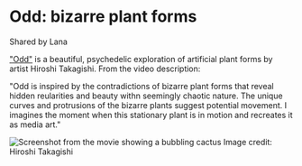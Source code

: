 # Odd: bizarre plant forms
Shared by Lana

["Odd"](https://vimeo.com/1018644295?share=copy) is a beautiful, psychedelic exploration of artificial plant forms by artist Hiroshi Takagishi. From the video description:

"Odd is inspired by the contradictions of bizarre plant forms that reveal hidden reularities and beauty withn seemingly chaotic nature. The unique curves and protrusions of the bizarre plants suggest potential movement. I imagines the moment when this stationary plant is in motion and recreates it as media art."

![Screenshot from the movie showing a bubbling cactus](images/odd.png)
Image credit: Hiroshi Takagishi
